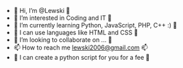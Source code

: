 - 👋 Hi, I’m @Lewski 👋
- 👀 I’m interested in Coding and IT 👀
- 🌱 I’m currently learning Python, JavaScript, PHP, C++ :) 🌱
- 👀 I can use languages like HTML and CSS 👀
- 💞️ I’m looking to collaborate on ... 💞️
- 📫 How to reach me lewski2006@gmail.com 📫
- 🤑 I can create a python script for you for a fee 🤑

<!---
LewskiTTV/LewskiTTV is a ✨ special ✨ repository because its `README.md` (this file) appears on your GitHub profile.
You can click the Preview link to take a look at your changes.
--->
